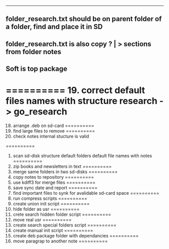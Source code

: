--------------------
folder_research.txt should be on parent folder of a folder, find and place it in SD
--------------------
folder_research.txt is also copy ? | > sections from folder notes
--------------------
Soft is top package
--------------------
==========
19. correct default files names with structure research -> go_research
==========
18. arrange .deb on sd-card
==========
10. find large files to remove
==========
5. check notes internal stucture is valid


==========
1. scan sd-disk structure default folders default file names with notes
==========
2. zip books and newsletters in text
==========
3. merge same folders in two sd-disks
==========
4. copy notes to repository
==========
6. use kdiff3 for merge files
==========
7. save sync date and report
==========
8. find important files to synk for avalidable sd-card space
==========
9. run compress scripts
==========
11. create union init script
==========
12. hide folder as usr
==========
13. crete search hidden folder script
==========
14. move real usr
==========
15. create search special folders script
==========
16. create manual init script
==========
17. create deb package folder with dependancies
==========
20. move paragrap to another note
==========